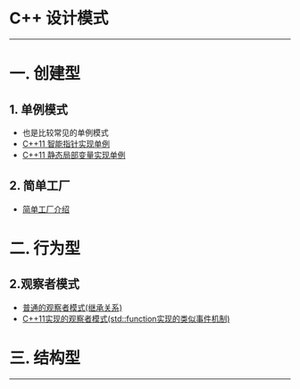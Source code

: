 # C++ 设计模式
---
# 一. 创建型  
## 1. 单例模式
* 也是比较常见的单例模式
* [C++11 智能指针实现单例](https://github.com/wangdamingll/JobLearn/blob/master/interview/2019/code/Singleton1.cpp)
* [C++11 静态局部变量实现单例](https://github.com/wangdamingll/JobLearn/blob/master/interview/2019/code/Singleton2.cpp)  

## 2. 简单工厂   
* [简单工厂介绍]()  

# 二. 行为型    
## 2.观察者模式
* [普通的观察者模式(继承关系)](https://blog.csdn.net/wangdamingll/article/details/104658531)
* [C++11实现的观察者模式(std::function实现的类似事件机制)](https://blog.csdn.net/wangdamingll/article/details/104658531)  

# 三. 结构型  

---